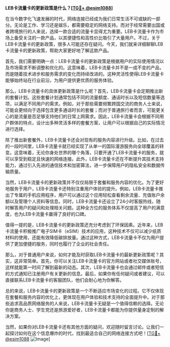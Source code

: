 **LEB卡流量卡的更新政策是什么？[[TG💪+ @esim1088](https://t.me/s/esim1088)]**

在当今数字化飞速发展的时代，网络连接已经成为我们日常生活不可或缺的一部分。无论是工作、学习还是娱乐，都需要稳定的网络支持。而对于经常需要出国或者跨境旅行的人来说，选择一款合适的流量卡显得尤为重要。LEB卡流量卡作为市场上备受关注的一款产品，以其便捷性和高性价比吸引了大量用户。不过，关于LEB卡流量卡的更新政策，很多人可能还存在疑问。今天，我们就来详细聊聊LEB卡流量卡的更新政策，帮助大家更好地了解这款产品。

首先，我们需要明确一点：LEB卡流量卡的更新政策是根据用户的实际使用情况以及市场需求不断调整和优化的。这意味着，LEB卡流量卡并不是一成不变的产品，而是随着技术进步和服务需求的变化而持续改进的。这种灵活性使得LEB卡流量卡能够始终站在行业前沿，为用户提供更优质的服务体验。

那么，LEB卡流量卡的具体更新政策是什么呢？首先，LEB卡流量卡会定期推出新的套餐计划。这些套餐计划通常包括不同的流量额度、通话时长以及短信数量等选项，以满足不同用户的需求。例如，对于那些需要频繁跨国交流的商务人士来说，可能会更倾向于选择包含更多通话时长的套餐；而对于普通旅行者而言，可能更关心的是流量是否足够支持他们的日常上网需求。因此，LEB卡流量卡会根据不同用户群体的特点，设计出多种灵活多样的套餐方案，让用户可以根据自己的实际情况进行选择。

除了推出新套餐外，LEB卡流量卡还会对现有的服务内容进行升级。比如，在过去的一段时间里，LEB卡流量卡就已经实现了从单一的国际漫游服务向全球覆盖的转变。这意味着，无论你身处世界的哪个角落，只要开通了LEB卡流量卡的服务，就可以享受到稳定且快速的网络连接。此外，LEB卡流量卡还在不断提升其技术支持能力，通过引入先进的通信技术和加密算法，进一步保障用户的隐私安全和数据传输质量。

当然，LEB卡流量卡的更新政策并不仅仅局限于套餐和服务内容的优化。为了更好地服务于用户，LEB卡流量卡还特别注重用户体验的提升。例如，LEB卡流量卡推出了专属的手机应用程序，用户可以通过这个应用轻松查看剩余流量、充值账户余额以及管理个人资料等信息。同时，LEB卡流量卡还设立了24小时客服热线，随时解答用户的疑问和处理相关问题。这种全方位的服务体系不仅提高了用户的满意度，也为LEB卡流量卡赢得了良好的口碑。

值得一提的是，LEB卡流量卡的更新政策还充分考虑到了环保因素。近年来，LEB卡流量卡积极推广电子SIM卡（eSIM）技术的应用，这种技术不仅可以减少纸质材料的使用，还能有效降低碳排放量。通过这种方式，LEB卡流量卡不仅为用户提供了更加便捷的服务，同时也履行了企业的社会责任。

那么，对于普通用户来说，如何才能及时获取LEB卡流量卡的最新更新政策呢？其实，这非常简单。首先，你可以关注LEB卡流量卡的官方网站或者社交媒体账号，这样就能第一时间了解到最新的动态。其次，LEB卡流量卡也会通过邮件或者短信的方式通知已注册用户有关更新的信息。最后，如果你有任何疑问或者建议，可以直接联系LEB卡流量卡的客服团队，他们会耐心地为你解答。

总的来说，LEB卡流量卡的更新政策是一个不断适应市场变化的过程。它不仅体现在套餐和服务内容的优化上，更体现在用户体验和技术支持的全面提升中。对于那些追求高品质网络服务的人来说，LEB卡流量卡无疑是一个值得信赖的选择。无论你是商务人士、学生党还是旅游爱好者，LEB卡流量卡都能为你提供量身定制的解决方案。

当然，如果你对LEB卡流量卡还有其他方面的疑问，欢迎随时留言讨论。让我们一起探讨如何在这个信息爆炸的时代，找到最适合自己的网络连接方式吧！[[TG💪+ @esim1088](https://t.me/s/esim1088) ![Image](https://i.postimg.cc/4NQfJmqS/Snipaste-2025-05-13-00-14-12.png)]